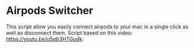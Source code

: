 # Airpods Switcher
This script allow you easily connect airpods to your mac in a single click as well as disconnect them.
Script based on this video: https://youtu.be/u5qb3HTGudk.
